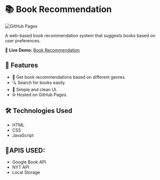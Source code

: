 # 📚 Book Recommendation

![GitHub Pages](https://img.shields.io/badge/Deployed-GitHub%20Pages-blue)

A web-based book recommendation system that suggests books based on user preferences.

🔗 **Live Demo:** [Book Recommendation](https://pirobeastie.github.io/Book_Recommendation/)

## 📌 Features
- 📖 Get book recommendations based on different genres.
- 🔍 Search for books easily.
- 🎨 Simple and clean UI.
- 🌐 Hosted on GitHub Pages.

## 🛠️ Technologies Used
- HTML
- CSS
- JavaScript
## 🔗APIS USED:
- Google Book API
- NYT API
- Local Storage
